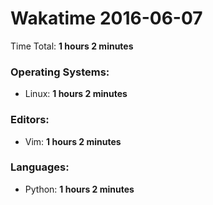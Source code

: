 # Wakatime 2016-06-07

Time Total: **1 hours 2 minutes**

### Operating Systems:
- Linux: **1 hours 2 minutes** 

### Editors:
- Vim: **1 hours 2 minutes** 

### Languages:
- Python: **1 hours 2 minutes** 

